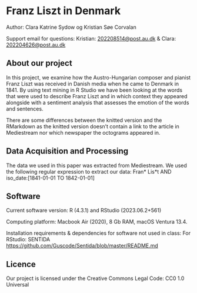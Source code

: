 # Franz Liszt in Denmark
Author: Clara Katrine Sydow og Kristian Søe Corvalan

Support email for questions:
Kristian: 202208514@post.au.dk & Clara: 202204626@post.au.dk

## About our project
In this project, we examine how the Austro-Hungarian composer and pianist Franz Liszt was received in Danish media when he came to Denmark in 1841.
By using text mining in R Studio we have been looking at the words that were used to describe Franz Liszt and in which context they appeared alongside with a sentiment analysis that assesses the emotion of the words and sentences.

There are some differences between the knitted version and the RMarkdown as the knitted version doesn’t contain a link to the article in Mediestream nor which newspaper the octograms appeared in. 

## Data Acquisition and Processing

The data we used in this paper was extracted from Mediestream. We used the following regular expression to extract our data:
Fran* Lis*t AND iso_date:[1841-01-01 TO 1842-01-01]

## Software
Current software version: R (4.3.1) and RStudio (2023.06.2+561)

Computing platform: Macbook Air (2020), 8 Gb RAM, macOS Ventura 13.4.

Installation requirements & dependencies for software not used in class: 
For RStudio: SENTIDA https://github.com/Guscode/Sentida/blob/master/README.md

## Licence
Our project is licensed under the Creative Commons Legal Code: CC0 1.0 Universal 
